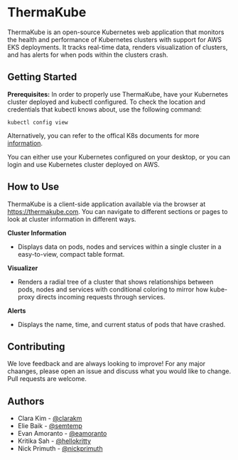 # ThermaKube

ThermaKube is an open-source Kubernetes web application that monitors the health and performance of Kubernetes clusters with support for AWS EKS deployments. It tracks real-time data, renders visualization of clusters, and has alerts for when pods within the clusters crash.

## Getting Started
**Prerequisites:** In order to properly use ThermaKube, have your Kubernetes cluster deployed and kubectl configured.
To check the location and credentials that kubectl knows about, use the following command:
```
kubectl config view
```
Alternatively, you can refer to the offical K8s documents for more [information](https://kubernetes.io/docs/tasks/administer-cluster/access-cluster-api/).

You can either use your Kubernetes configured on your desktop, or you can login and use Kubernetes cluster deployed on AWS.

## How to Use
ThermaKube is a client-side application available via the browser at https://thermakube.com. You can navigate to different sections or pages to look at cluster information in different ways.

**Cluster Information**

* Displays data on pods, nodes and services within a single cluster in a easy-to-view, compact table format.

**Visualizer**

* Renders a radial tree of a cluster that shows relationships between pods, nodes and services with conditional coloring to mirror how kube-proxy directs incoming requests through services. 

**Alerts**

* Displays the name, time, and current status of pods that have crashed.

## Contributing
We love feedback and are always looking to improve! For any major chaanges, please open an issue and discuss what you would like to change. Pull requests are welcome.

## Authors

* Clara Kim - [@clarakm](https://github.com/clarakm)
* Elie Baik - [@semtemp](https://github.com/semtemp)
* Evan Amoranto - [@eamoranto](https://github.com/eamoranto)
* Kritika Sah - [@hellokritty](https://github.com/hellokritty)
* Nick Primuth - [@nickprimuth](https://github.com/nickprimuth)
